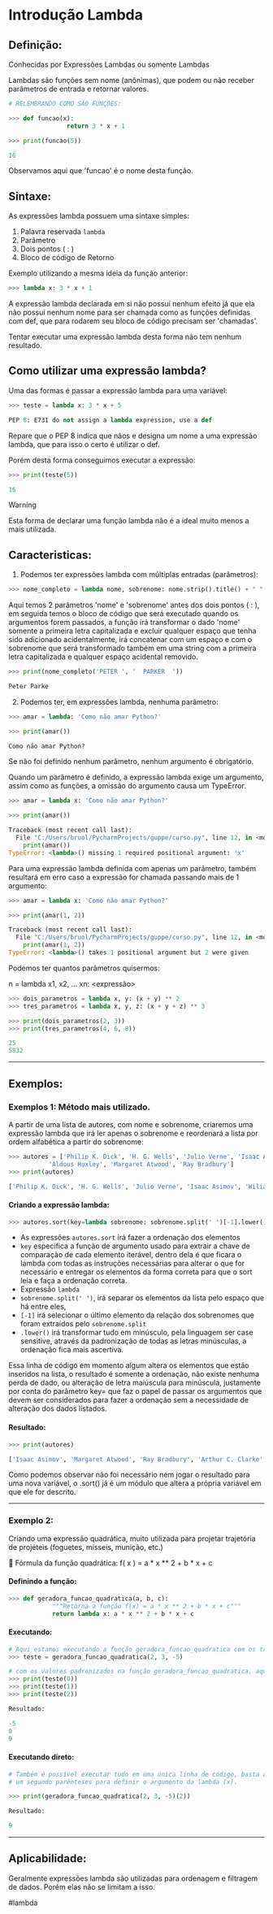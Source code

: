 # Introdução Lambda

## Definição:

Conhecidas por Expressões Lambdas ou somente Lambdas

Lambdas são funções sem nome (anônimas), que podem ou não receber parâmetros de entrada e retornar valores.

```python
# RELEMBRANDO COMO SÃO FUNÇÕES:

>>> def funcao(x):
				return 3 * x + 1

>>> print(funcao(5))

16

```

Observamos aqui que 'funcao' é o nome desta função.

## Sintaxe:

As expressões lambda possuem uma sintaxe simples:

1.  Palavra reservada `lambda`
2.  Parâmetro
3.  Dois pontos ( : )
4.  Bloco de código de Retorno

Exemplo utilizando a mesma ideia da função anterior:

```python
>>> lambda x: 3 * x + 1

```

A expressão lambda declarada em si não possuí nenhum efeito já que ela não possuí nenhum nome para ser chamada como as funções definidas com def, que para rodarem seu bloco de código precisam ser 'chamadas'.

Tentar executar uma expressão lambda desta forma não tem nenhum resultado.

## Como utilizar uma expressão lambda?

Uma das formas é passar a expressão lambda para uma variável:

```python
>>> teste = lambda x: 3 * x + 5

PEP 8: E731 do not assign a lambda expression, use a def
```

Repare que o PEP 8 indica que nãos e designa um nome a uma expressão lambda, que para isso o certo é utilizar o def.

Porém desta forma conseguimos executar a expressão:

```python
>>> print(teste(5))

16
```

>[!warning]
>Esta forma de declarar uma função lambda não é a ideal muito menos a mais utilizada.

## Caracteristicas:

1.  Podemos ter expressões lambda com múltiplas entradas (parâmetros):

```python
>>> nome_completo = lambda nome, sobrenome: nome.strip().title() + " " + sobrenome.strip().title()
```

Aqui temos 2 parâmetros 'nome' e 'sobrenome' antes dos dois pontos ( : ), em seguida temos o bloco de código que será executado quando os argumentos forem passados, a função irá transformar o dado 'nome' somente a primeira letra capitalizada e excluir qualquer espaço que tenha sido adicionado acidentalmente, irá concatenar com um espaço e com o sobrenome que será transformado também em uma string com a primeira letra capitalizada e qualquer espaço acidental removido.

```python
>>> print(nome_completo('PETER ', '  PARKER  '))

Peter Parke
```

2.  Podemos ter, em expressões lambda, nenhuma parâmetro:

```python
>>> amar = lambda: 'Como não amar Python?'

>>> print(amar())

Como não amar Python?
```

Se não foi definido nenhum parâmetro, nenhum argumento é obrigatório.

Quando um parâmetro é definido, a expressão lambda exige um argumento, assim como as funções, a omissão do argumento causa um TypeError.

```python
>>> amar = lambda x: 'Como não amar Python?'

>>> print(amar())

Traceback (most recent call last):
  File "C:/Users/bruol/PycharmProjects/guppe/curso.py", line 12, in <module>
    print(amar())
TypeError: <lambda>() missing 1 required positional argument: 'x'
```

Para uma expressão lambda definida com apenas um parâmetro, também resultará em erro caso a expressão for chamada passando mais de 1 argumento:

```python
>>> amar = lambda x: 'Como não amar Python?'

>>> print(amar(1, 2))

Traceback (most recent call last):
  File "C:/Users/bruol/PycharmProjects/guppe/curso.py", line 12, in <module>
    print(amar(1, 2))
TypeError: <lambda>() takes 1 positional argument but 2 were given
```

Podemos ter quantos parâmetros quisermos:

n = lambda x1, x2, ... xn: <expressão>

```python
>>> dois_parametros = lambda x, y: (x + y) ** 2
>>> tres_parametros = lambda x, y, z: (x + y + z) ** 3

>>> print(dois_parametros(2, 3))
>>> print(tres_parametros(4, 6, 8))

25
5832

```

---

## Exemplos:

### Exemplos 1: Método mais utilizado.

A partir de uma lista de autores, com nome e sobrenome, criaremos uma expressão lambda que irá ler apenas o sobrenome e reordenará a lista por ordem alfabética a partir do sobrenome:

```python
>>> autores = ['Philip K. Dick', 'H. G. Wells', 'Julio Verne', 'Isaac Asimov', 'Wiliam Gibson', 'Arthur C. Clarke',
           'Aldous Huxley', 'Margaret Atwood', 'Ray Bradbury']
>>> print(autores)

['Philip K. Dick', 'H. G. Wells', 'Julio Verne', 'Isaac Asimov', 'Wiliam Gibson', 'Arthur C. Clarke', 'Aldous Huxley', 'Margaret Atwood', 'Ray Bradbury']
```

#### Criando a expressão lambda:

```python
>>> autores.sort(key=lambda sobrenome: sobrenome.split(' ')[-1].lower())
```

-   As expressões `autores.sort` irá fazer a ordenação dos elementos
-   `key` especifica a função de argumento usado para extrair a chave de comparação de cada elemento iterável, dentro dela é que ficara o lambda com todas as instruções necessárias para alterar o que for necessário e entregar os elementos da forma correta para que o sort leia e faça a ordenação correta.
-   Expressão `lambda`
-   `sobrenome.split(' ')`, irá separar os elementos da lista pelo espaço que há entre eles,
-   `[-1]` irá selecionar o último elemento da relação dos sobrenomes que foram extraídos pelo `sobrenome.split`
-   `.lower()` irá transformar tudo em minúsculo, pela linguagem ser case sensitive, através da padronização de todas as letras minúsculas, a ordenação fica mais ascertiva.

Essa linha de código em momento algum altera os elementos que estão inseridos na lista, o resultado é somente a ordenação, não existe nenhuma perda de dado, ou alteração de letra maiúscula para minúscula, justamente por conta do parâmetro key= que faz o papel de passar os argumentos que devem ser considerados para fazer a ordenação sem a necessidade de alteração dos dados listados.

#### Resultado:

```python
>>> print(autores)

['Isaac Asimov', 'Margaret Atwood', 'Ray Bradbury', 'Arthur C. Clarke', 'Philip K. Dick', 'Wiliam Gibson', 'Ursula K. Le Guin', 'Aldous Huxley', 'Julio Verne', 'H. G. Wells']
```

Como podemos observar não foi necessário nem jogar o resultado para uma nova variável, o .sort() já é um módulo que altera a própria variável em que ele for descrito.

---

### Exemplo 2:

Criando uma expressão quadrática, muito utilizada para projetar trajetória de projéteis (foguetes, mísseis, munição, etc.)

<aside> 📌 Fórmula da função quadrática: f( x ) = a * x ** 2 + b * x + c

</aside>

#### Definindo a função:

```python
>>> def geradora_funcao_quadratica(a, b, c):
		    """Retorna a função f(x) = a * x ** 2 + b * x + c"""
		    return lambda x: a * x ** 2 + b * x + c
```

#### Executando:

```python
# Aqui estamos executando a função geradora_funcao_quadratica com os três parâmetros obrigatórios (a, b, c).
>>> teste = geradora_funcao_quadratica(2, 3, -5)

# com os valores padronizados na função geradora_funcao_quadratica, aqui estamos passando o argumento para a lambda:
>>> print(teste(0))
>>> print(teste(1))
>>> print(teste(2))

Resultado:

-5
0
9
```

#### Executando direto:

```python
# Também é possível executar tudo em uma única linha de código, basta acessar a função, definir no primeiro parênteses os argumentos obrigatórios (a, b, c) e abrir
# um segundo parênteses para definir o argumento da lambda (x).

>>> print(geradora_funcao_quadratica(2, 3, -5)(2))

Resultado:

9
```

---

## Aplicabilidade:

Geralmente expressões lambda são utilizadas para ordenagem e filtragem de dados. Porém elas não se limitam a isso.

#lambda
